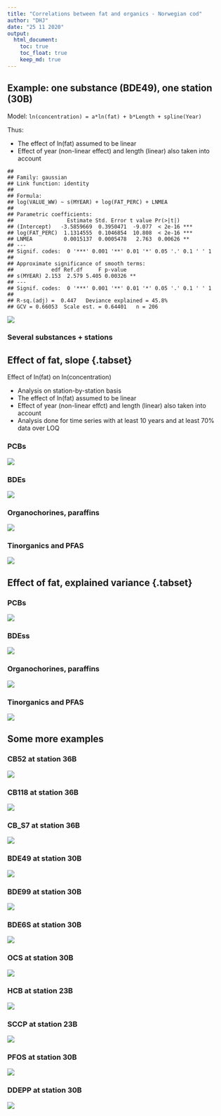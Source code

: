 ```yaml
---
title: "Correlations between fat and organics - Norwegian cod"
author: "DHJ"
date: "25 11 2020"
output: 
  html_document:
    toc: true
    toc_float: true
    keep_md: true
---
```











## Example: one substance (BDE49), one station (30B)    
  
Model: `ln(concentration) = a*ln(fat) + b*Length + spline(Year)`  

Thus:  

* The effect of ln(fat) assumed to be linear   
* Effect of year (non-linear effect) and length (linear) also taken into account   

```
## 
## Family: gaussian 
## Link function: identity 
## 
## Formula:
## log(VALUE_WW) ~ s(MYEAR) + log(FAT_PERC) + LNMEA
## 
## Parametric coefficients:
##                 Estimate Std. Error t value Pr(>|t|)    
## (Intercept)   -3.5859669  0.3950471  -9.077  < 2e-16 ***
## log(FAT_PERC)  1.1314555  0.1046854  10.808  < 2e-16 ***
## LNMEA          0.0015137  0.0005478   2.763  0.00626 ** 
## ---
## Signif. codes:  0 '***' 0.001 '**' 0.01 '*' 0.05 '.' 0.1 ' ' 1
## 
## Approximate significance of smooth terms:
##            edf Ref.df     F p-value   
## s(MYEAR) 2.153  2.579 5.405 0.00326 **
## ---
## Signif. codes:  0 '***' 0.001 '**' 0.01 '*' 0.05 '.' 0.1 ' ' 1
## 
## R-sq.(adj) =  0.447   Deviance explained = 45.8%
## GCV = 0.66053  Scale est. = 0.64401   n = 206
```

![](07_Correlations_with_fat_cod_files/figure-html/unnamed-chunk-4-1.png)<!-- -->


### Several substances + stations          



## Effect of fat, slope {.tabset}  

Effect of ln(fat) on ln(concentration)   

* Analysis on station-by-station basis   
* The effect of ln(fat) assumed to be linear   
* Effect of year (non-linear effct) and length (linear) also taken into account   
* Analysis done for time series with at least 10 years and at least 70% data over LOQ    
  
### PCBs
![](07_Correlations_with_fat_cod_files/figure-html/unnamed-chunk-6-1.png)<!-- -->


### BDEs
![](07_Correlations_with_fat_cod_files/figure-html/unnamed-chunk-7-1.png)<!-- -->



### Organochorines, paraffins
![](07_Correlations_with_fat_cod_files/figure-html/unnamed-chunk-8-1.png)<!-- -->


### Tinorganics and PFAS
![](07_Correlations_with_fat_cod_files/figure-html/unnamed-chunk-9-1.png)<!-- -->

  
## Effect of fat, explained variance {.tabset}  
  
### PCBs
![](07_Correlations_with_fat_cod_files/figure-html/unnamed-chunk-10-1.png)<!-- -->

### BDEss
![](07_Correlations_with_fat_cod_files/figure-html/unnamed-chunk-11-1.png)<!-- -->


### Organochorines, paraffins
![](07_Correlations_with_fat_cod_files/figure-html/unnamed-chunk-12-1.png)<!-- -->


### Tinorganics and PFAS
![](07_Correlations_with_fat_cod_files/figure-html/unnamed-chunk-13-1.png)<!-- -->

## Some more examples  







### CB52 at station 36B      
![](07_Correlations_with_fat_cod_files/figure-html/unnamed-chunk-16-1.png)<!-- -->





### CB118 at station 36B      
![](07_Correlations_with_fat_cod_files/figure-html/unnamed-chunk-18-1.png)<!-- -->




### CB_S7 at station 36B      
![](07_Correlations_with_fat_cod_files/figure-html/unnamed-chunk-20-1.png)<!-- -->




### BDE49 at station 30B      
![](07_Correlations_with_fat_cod_files/figure-html/unnamed-chunk-22-1.png)<!-- -->




### BDE99 at station 30B      
![](07_Correlations_with_fat_cod_files/figure-html/unnamed-chunk-24-1.png)<!-- -->




### BDE6S at station 30B      
![](07_Correlations_with_fat_cod_files/figure-html/unnamed-chunk-26-1.png)<!-- -->




### OCS at station 30B      
![](07_Correlations_with_fat_cod_files/figure-html/unnamed-chunk-28-1.png)<!-- -->





### HCB at station 23B      
![](07_Correlations_with_fat_cod_files/figure-html/unnamed-chunk-30-1.png)<!-- -->





### SCCP at station 23B      
![](07_Correlations_with_fat_cod_files/figure-html/unnamed-chunk-32-1.png)<!-- -->





### PFOS at station 30B      
![](07_Correlations_with_fat_cod_files/figure-html/unnamed-chunk-34-1.png)<!-- -->





### DDEPP at station 30B      
![](07_Correlations_with_fat_cod_files/figure-html/unnamed-chunk-36-1.png)<!-- -->

